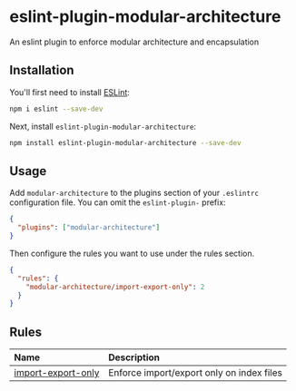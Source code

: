 # eslint-plugin-modular-architecture

An eslint plugin to enforce modular architecture and encapsulation

## Installation

You'll first need to install [ESLint](https://eslint.org/):

```sh
npm i eslint --save-dev
```

Next, install `eslint-plugin-modular-architecture`:

```sh
npm install eslint-plugin-modular-architecture --save-dev
```

## Usage

Add `modular-architecture` to the plugins section of your `.eslintrc` configuration file. You can omit the `eslint-plugin-` prefix:

```json
{
  "plugins": ["modular-architecture"]
}
```

Then configure the rules you want to use under the rules section.

```json
{
  "rules": {
    "modular-architecture/import-export-only": 2
  }
}
```

## Rules

<!-- begin auto-generated rules list -->

| Name                                                   | Description                               |
| :----------------------------------------------------- | :---------------------------------------- |
| [import-export-only](docs/rules/import-export-only.md) | Enforce import/export only on index files |

<!-- end auto-generated rules list -->
